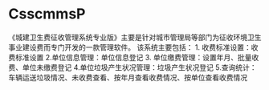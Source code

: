 # CsscmmsP
 《城建卫生费征收管理系统专业版》主要是针对城市管理局等部门为征收环境卫生事业建设费而专门开发的一款管理软件。  该系统主要包括：   1. 收费标准设置：收费标准设置 2.单位信息管理：单位信息登记 3. 单位缴费管理：设置年月、批量收费、单位未缴费登记 4.单位垃圾产生状况管理：垃圾产生状况登记 5.查询统计：车辆运送垃圾情况、未收费查看、按年月查看收费情况、按单位查看收费情况
